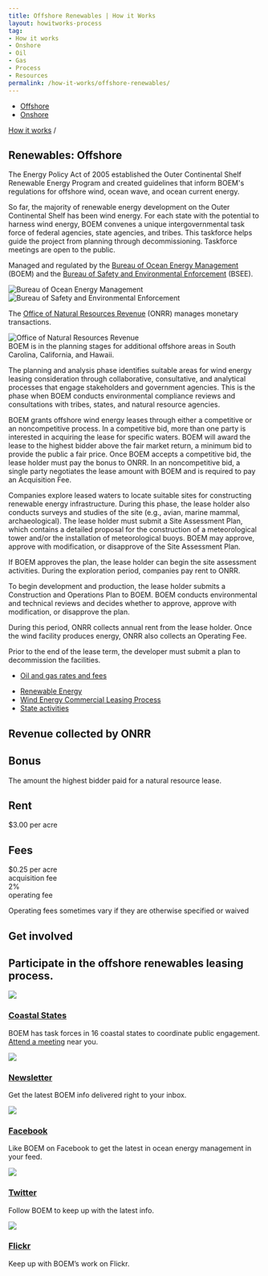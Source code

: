 ```yaml
---
title: Offshore Renewables | How it Works
layout: howitworks-process
tag:
- How it works
- Onshore
- Oil
- Gas
- Process
- Resources
permalink: /how-it-works/offshore-renewables/
---
```


<section class="revenues_subpage-nav container">
  <div class="revenues_subpage-tabs">
    <ul>
        <li class="revenues_subpage-tab active">
          <a href="/how-it-works/offshore-renewables/">Offshore</a>
        </li>
        </a>
        <li class="revenues_subpage-tab">
          <a href="/how-it-works/onshore-renewables/">Onshore</a>
        </li>
    </ul>
  </div>
</section>
<section class="slab-beta revenues_subpage-intro_wrapper renewables">
  <div class="container-page-wrapper revenues_subpage-intro">
    <div class="container revenues_subpage-intro_layout">
      <div>
        <a class="revenues_subpage-breadcrumb" href="/how-it-works/">How it works</a>
        /
      </div>
      <h1>Renewables: Offshore</h1>
      <p class="revenues_subpage-intro_text">The Energy Policy Act of 2005 established the Outer Continental Shelf Renewable Energy Program and created guidelines that inform BOEM's regulations for offshore wind, ocean wave, and ocean current energy.</p>
      <p>So far, the majority of renewable energy development on the <glossary-term>Outer Continental Shelf</glossary-term> has been wind energy. For each state with the potential to harness wind energy, BOEM convenes a unique intergovernmental task force of federal agencies, state agencies, and tribes. This taskforce helps guide the project from planning through decommissioning. Taskforce meetings are open to the public.</p>
    </div>
    <div class="revenues_subpage-office_container revenues_subpage-office_container_layout">
      <div class="revenues_subpage-office container">
        <div class="revenues_subpage-office_text">
          <p>Managed and regulated by the <span><a href="http://www.boem.gov/">Bureau of Ocean Energy Management</a> (BOEM)</span> and the
         <span><a href="http://www.bsee.gov/">Bureau of Safety and Environmental Enforcement</a> (BSEE)</span>.</p>
        </div>
        <div class="revenues_subpage-office_logos">
          <img class="revenues_subpage-office_logo" src="/public/img/logos/BOEM-mark.png" alt="Bureau of Ocean Energy Management">
          <img class="revenues_subpage-office_logo" src="/public/img/logos/BSEE-mark.png" alt="Bureau of Safety and Environmental Enforcement">
        </div>
      </div>
      <div class="revenues_subpage-office container">
        <div class="revenues_subpage-office_text">
          <p>The <span><a href="http://www.onrr.gov/">Office of Natural Resources Revenue</a> (ONRR)</span> manages monetary transactions.</p>
        </div>
        <div class="revenues_subpage-office_logos">
          <img class="revenues_subpage-office_logo" src="/public/img/logos/ONRR-mark.svg" alt="Office of Natural Resources Revenue">
        </div>
      </div>
    </div>
  </div>
  <div class="revenues_subpage-steps offshore-renewables">
    <section class="container-outer">
      <did-you-know color='blue' intro='To date, BOEM has issued over a dozen commercial wind energy leases on the Atlantic Outer Continental Shelf, including those offshore of Delaware, Maryland, Massachusetts, Rhode Island, Virginia, New York, New Jersey, and North Carolina.'>BOEM is in the planning stages for additional offshore areas in South Carolina, California, and Hawaii.</did-you-know>
      <div class="container">
        <process-group>
          <process-step stepId="1" stepName="Plan" expanded="true">
            <p>The planning and analysis phase identifies suitable areas for wind energy leasing consideration through collaborative, consultative, and analytical processes that engage stakeholders and government agencies. This is the phase when BOEM conducts environmental compliance reviews and consultations with tribes, states, and natural resource agencies.</p>
          </process-step>
          <process-step stepId="2" stepName="Lease">
            <p>BOEM grants offshore wind energy leases through either a competitive or an noncompetitive process. In a competitive bid, more than one party is interested in acquiring the lease for specific waters. BOEM will award the lease to the highest bidder above the fair market return, a minimum bid to provide the public a fair price. Once BOEM accepts a competitive bid, the lease holder must pay the <glossary-term>bonus</glossary-term> to ONRR. In an noncompetitive bid, a single party negotiates the lease amount with BOEM and is required to pay an <glossary-term termKey="acquisition fee">Acquisition Fee</glossary-term>.</p>
          </process-step>
          <process-step stepId="3" stepName="Explore">
            <p>Companies explore leased waters to locate suitable sites for constructing renewable energy infrastructure. During this phase, the lease holder also conducts surveys and studies of the site (e.g., avian, marine mammal, archaeological). The lease holder must submit a Site Assessment Plan, which contains a detailed proposal for the construction of a meteorological tower and/or the installation of meteorological buoys. BOEM may approve, approve with modification, or disapprove of the Site Assessment Plan.</p>
            <p>If BOEM approves the plan, the lease holder can begin the site assessment activities. During the exploration period, companies pay rent to ONRR.</p>
          </process-step>
          <process-step stepId="4" stepName="Develop">
            <p>To begin development and production, the lease holder submits a Construction and Operations Plan to BOEM. BOEM conducts environmental and technical reviews and decides whether to approve, approve with modification, or disapprove the plan.</p>
            <p>During this period, ONRR collects annual rent from the lease holder. Once the wind facility produces energy, ONRR also collects an <glossary-term termKey="operating fee">Operating Fee</glossary-term>.</p>
            <p>Prior to the end of the lease term, the developer must submit a plan to decommission the facilities.</p>
          </process-step>
          <process-step stepName="Rates and fees">
            <ul class="list-bullet">
              <li><a href="/how-it-works/revenues/#solar-wind-rates">Oil and gas rates and fees</a></li>
            </ul>
          </process-step>
          <process-step stepName="Learn more">
            <ul class="list-bullet">
              <li><a href="http://www.boem.gov/Renewable-Energy/">Renewable Energy</a></li>
              <li><a href="https://www.boem.gov/Commercial-Leasing-Process-Fact-Sheet/">Wind Energy Commercial Leasing Process</a></li>
              <li><a href="https://www.boem.gov/Renewable-Energy-State-Activities/">State activities</a></li>
            </ul>  
          </process-step>
        </process-group>
      </div>
    </section>
  </div>
</section>
<div class="slab-beta revenues_page-forms">
  <section class="container-outer">
    <h1>Revenue collected by ONRR</h1>
    <div class="revenues_page-forms_options">
      <div>
        <h2>Bonus</h2>
        <p>The amount the highest bidder paid for a natural resource lease.</p>
      </div>
      <div>
        <h2>Rent</h2>
        <p class="revenues_page-forms_numbers"><span>$3.00</span> per acre</p>
      </div>
      <div>
        <h2>Fees</h2>
        <p class="revenues_page-forms_numbers_first"><span>$0.25</span> per acre
          <br>acquisition fee
          <br><span>2%</span>
          <br>operating fee
        </p>
        <p>Operating fees sometimes vary if they are otherwise specified or waived</p>
      </div>
      <div></div>
    </div>
  </section>
</div>
<div class="slab-alpha revenues_subpage-involved">
  <section class="container-outer">
    <div class="container-left-4">
      <h1>Get involved</h1>
      <h2 class="h4">Participate in the offshore renewables leasing process.</h2>
    </div>
    <div class="container-right-8">
      <div>
        <div class="revenues_subpage-involved_option">
          <a class="link-no_under" href="http://www.boem.gov/Renewable-Energy-State-Activities/">
            <img src="/public/img/icons/info.svg" class="u-padding-right icon-medium"/>
            <h3>Coastal States</h3>
          </a>
          <p>BOEM has task forces in 16 coastal states to coordinate public engagement. <a class="link-active" href="https://www.boem.gov/National-Program-Participate/">Attend a meeting</a> near you.</p>
        </div>
      <div class="revenues_subpage-involved_option">
        <a class="link-no_under" href="http://visitor.r20.constantcontact.com/manage/optin/ea?v=001s6pS_QJvIMMyFsJiyW9qpHHXCUx5GJw4EpJZzMYvJ0dJa-pTlcQKNqg_LP2kF1bJcU5IyVl0cZG2y0ShYooNeXlI6f8QEFq0PJo8Tc_KGIMrWpNXIsqsCalELfsFx3gNFwSaOPpb5lkgyrTv8zqK0YmGU1orZzGq">
          <img src="/public/img/icons/envelope.svg" class="u-padding-right icon-medium"/>
          <h3>Newsletter</h3>
        </a>
        <p>Get the latest BOEM info delivered right to your inbox.</p>
      </div>
      <div class="revenues_subpage-involved_option">
        <a class="link-no_under" href="https://www.facebook.com/BureauOfOceanEnergyManagement">
          <img src="/public/img/icons/facebook.svg" class="u-padding-right icon-medium"/>
          <h3>Facebook</h3>
        </a>
        <p>Like BOEM on Facebook to get the latest in ocean energy management in your feed.</p>
      </div>
      <div class="revenues_subpage-involved_option">
        <a class="link-no_under" href="https://twitter.com/boem_doi">
          <img src="/public/img/icons/twitter.svg" class="u-padding-right icon-medium"/>
          <h3>Twitter</h3>
        </a>
        <p>Follow BOEM to keep up with the latest info.</p>
      </div>
      <div class="revenues_subpage-involved_option">
        <a class="link-no_under" href="https://www.flickr.com/photos/boemgov/">
          <img src="/public/img/icons/flickr.svg" class="u-padding-right icon-medium"/>
          <h3>Flickr</h3>
        </a>
        <p>Keep up with BOEM’s work on Flickr.</p>
      </div>
      </div>
    </div>
  </section>
</div>